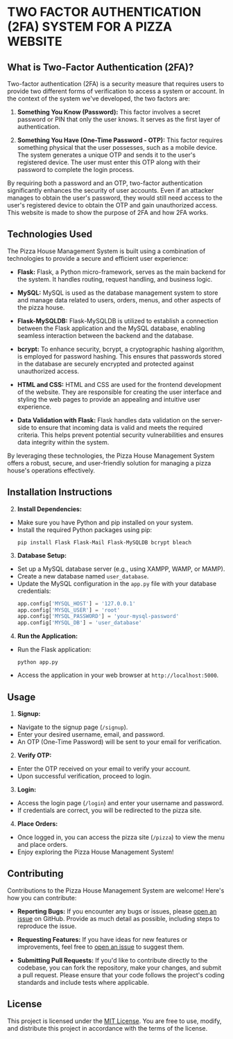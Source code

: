 # TWO FACTOR AUTHENTICATION (2FA) SYSTEM FOR A PIZZA WEBSITE
## What is Two-Factor Authentication (2FA)?

Two-factor authentication (2FA) is a security measure that requires users to provide two different forms of verification to access a system or account. In the context of the system we've developed, the two factors are:

1. **Something You Know (Password):** This factor involves a secret password or PIN that only the user knows. It serves as the first layer of authentication.

2. **Something You Have (One-Time Password - OTP):** This factor requires something physical that the user possesses, such as a mobile device. The system generates a unique OTP and sends it to the user's registered device. The user must enter this OTP along with their password to complete the login process.

By requiring both a password and an OTP, two-factor authentication significantly enhances the security of user accounts. Even if an attacker manages to obtain the user's password, they would still need access to the user's registered device to obtain the OTP and gain unauthorized access.
This website is made to show the purpose of 2FA and how 2FA works.

## Technologies Used

The Pizza House Management System is built using a combination of technologies to provide a secure and efficient user experience:

- **Flask:** Flask, a Python micro-framework, serves as the main backend for the system. It handles routing, request handling, and business logic.

- **MySQL:** MySQL is used as the database management system to store and manage data related to users, orders, menus, and other aspects of the pizza house.

- **Flask-MySQLDB:** Flask-MySQLDB is utilized to establish a connection between the Flask application and the MySQL database, enabling seamless interaction between the backend and the database.

- **bcrypt:** To enhance security, bcrypt, a cryptographic hashing algorithm, is employed for password hashing. This ensures that passwords stored in the database are securely encrypted and protected against unauthorized access.

- **HTML and CSS:** HTML and CSS are used for the frontend development of the website. They are responsible for creating the user interface and styling the web pages to provide an appealing and intuitive user experience.

- **Data Validation with Flask:** Flask handles data validation on the server-side to ensure that incoming data is valid and meets the required criteria. This helps prevent potential security vulnerabilities and ensures data integrity within the system.

By leveraging these technologies, the Pizza House Management System offers a robust, secure, and user-friendly solution for managing a pizza house's operations effectively.

## Installation Instructions

2. **Install Dependencies:**
- Make sure you have Python and pip installed on your system.
- Install the required Python packages using pip:
  ```
  pip install Flask Flask-Mail Flask-MySQLDB bcrypt bleach
  ```

3. **Database Setup:**
- Set up a MySQL database server (e.g., using XAMPP, WAMP, or MAMP).
- Create a new database named `user_database`.
- Update the MySQL configuration in the `app.py` file with your database credentials:
  ```python
  app.config['MYSQL_HOST'] = '127.0.0.1'
  app.config['MYSQL_USER'] = 'root'
  app.config['MYSQL_PASSWORD'] = 'your-mysql-password'
  app.config['MYSQL_DB'] = 'user_database'
  ```

4. **Run the Application:**
- Run the Flask application:
  ```
  python app.py
  ```
- Access the application in your web browser at `http://localhost:5000`.

## Usage

1. **Signup:**
- Navigate to the signup page (`/signup`).
- Enter your desired username, email, and password.
- An OTP (One-Time Password) will be sent to your email for verification.

2. **Verify OTP:**
- Enter the OTP received on your email to verify your account.
- Upon successful verification, proceed to login.

3. **Login:**
- Access the login page (`/login`) and enter your username and password.
- If credentials are correct, you will be redirected to the pizza site.

4. **Place Orders:**
- Once logged in, you can access the pizza site (`/pizza`) to view the menu and place orders.
- Enjoy exploring the Pizza House Management System!


## Contributing

Contributions to the Pizza House Management System are welcome! Here's how you can contribute:

- **Reporting Bugs:** If you encounter any bugs or issues, please [open an issue](https://github.com/ruchiradnaik/pizza-web/issues) on GitHub. Provide as much detail as possible, including steps to reproduce the issue.

- **Requesting Features:** If you have ideas for new features or improvements, feel free to [open an issue](https://github.com/ruchiradnaik/pizza-web/issues) to suggest them.

- **Submitting Pull Requests:** If you'd like to contribute directly to the codebase, you can fork the repository, make your changes, and submit a pull request. Please ensure that your code follows the project's coding standards and include tests where applicable.

## License

This project is licensed under the [MIT License](LICENSE). You are free to use, modify, and distribute this project in accordance with the terms of the license.


